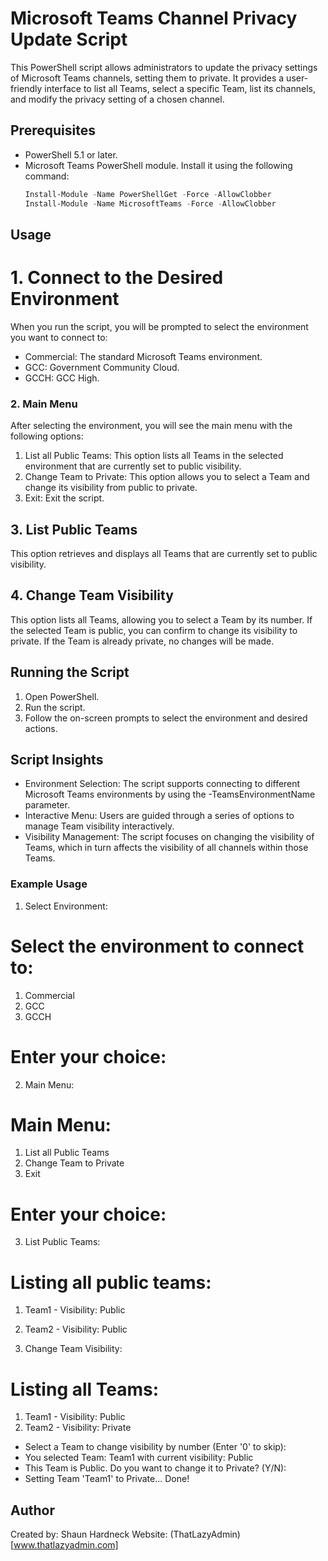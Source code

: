 # Microsoft Teams Channel Privacy Update Script

This PowerShell script allows administrators to update the privacy settings of Microsoft Teams channels, setting them to private. It provides a user-friendly interface to list all Teams, select a specific Team, list its channels, and modify the privacy setting of a chosen channel.

## Prerequisites
- PowerShell 5.1 or later.
- Microsoft Teams PowerShell module. Install it using the following command:
  ```powershell
  Install-Module -Name PowerShellGet -Force -AllowClobber
  Install-Module -Name MicrosoftTeams -Force -AllowClobber
  ```

## Usage
# 1. Connect to the Desired Environment

When you run the script, you will be prompted to select the environment you want to connect to:
-	Commercial: The standard Microsoft Teams environment.
-	GCC: Government Community Cloud.
-	GCCH: GCC High.

### 2. Main Menu

After selecting the environment, you will see the main menu with the following options:
1. List all Public Teams: This option lists all Teams in the selected environment that are currently set to public visibility.
2. Change Team to Private: This option allows you to select a Team and change its visibility from public to private.
0. Exit: Exit the script.

## 3. List Public Teams

This option retrieves and displays all Teams that are currently set to public visibility.

## 4. Change Team Visibility

This option lists all Teams, allowing you to select a Team by its number. If the selected Team is public, you can confirm to change its visibility to private. If the Team is already private, no changes will be made.

## Running the Script
1.	Open PowerShell.
2.	Run the script.
3.	Follow the on-screen prompts to select the environment and desired actions.

## Script Insights
-	Environment Selection: The script supports connecting to different Microsoft Teams environments by using the -TeamsEnvironmentName parameter.
-	Interactive Menu: Users are guided through a series of options to manage Team visibility interactively.
-	Visibility Management: The script focuses on changing the visibility of Teams, which in turn affects the visibility of all channels within those Teams.

### Example Usage
1.	Select Environment:

# Select the environment to connect to:
1. Commercial
2. GCC
3. GCCH

# Enter your choice:
2.	Main Menu:

# Main Menu:
1. List all Public Teams
2. Change Team to Private
0. Exit

# Enter your choice:
3.	List Public Teams:

# Listing all public teams:
1. Team1 - Visibility: Public
2. Team2 - Visibility: Public

4.	Change Team Visibility:

# Listing all Teams:
1. Team1 - Visibility: Public
2. Team2 - Visibility: Private

- Select a Team to change visibility by number (Enter '0' to skip):
- You selected Team: Team1 with current visibility: Public
- This Team is Public. Do you want to change it to Private? (Y/N):
- Setting Team 'Team1' to Private... Done!








## Author
Created by: Shaun Hardneck
Website: (ThatLazyAdmin)[www.thatlazyadmin.com]


